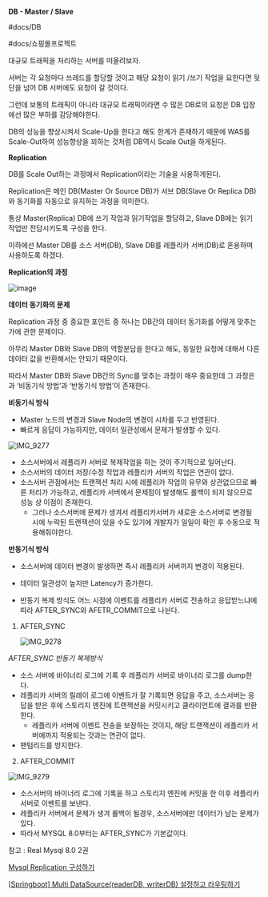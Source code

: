 **DB - Master / Slave**

\#docs/DB

\#docs/쇼핑몰프로젝트



대규모 트래픽을 처리하는 서버를 떠올려보자.



서버는 각 요청마다 쓰레드를 할당할 것이고 해당 요청이 읽기 /쓰기 작업을 요한다면 뒷단을 넘어 DB 서버에도 요청이 갈 것이다. 



그런데 보통의 트래픽이 아니라 대규모 트래픽이라면 수 많은 DB로의 요청은 DB 입장에선 많은 부하를 감당해야한다.



DB의 성능을 향상시켜서 Scale-Up을 한다고 해도 한계가 존재하기 때문에 WAS를 Scale-Out하여 성능향상을 꾀하는 것처럼 DB역시 Scale Out을 하게된다.





**Replication**



DB를 Scale Out하는 과정에서 Replication이라는 기술을 사용하게된다.



Replication은 메인 DB(Master Or Source DB)가 서브 DB(Slave Or Replica DB)와 동기화를 자동으로 유지하는 과정을 의미한다. 



통상 Master(Replica) DB에 쓰기 작업과 읽기작업을 할당하고, Slave DB에는 읽기 작업만 전담시키도록 구성을 한다. 





이하에선 Master DB를 소스 서버(DB), Slave DB를 레플리카 서버(DB)로 혼용하며 사용하도록 하겠다. 



**Replication의 과정**



![image](https://github.com/user-attachments/assets/0b527708-6ba8-4d8b-95c0-671c241111a9)











**데이터 동기화의 문제**



Replication 과정 중 중요한 포인트 중 하나는 DB간의 데이터 동기화를 어떻게 맞추는가에 관한 문제이다.



아무리 Master DB와 Slave DB의 역할분담을 한다고 해도, 동일한 요청에 대해서 다른 데이터 값을 반환해서는 안되기 때문이다.  



따라서 Master DB와 Slave DB간의 Sync를 맞추는 과정이 매우 중요한데 그 과정은 과 ‘비동기식 방법’과 ‘반동기식 방법’이 존재한다.







**비동기식 방식**

- Master 노드의 변경과 Slave Node의 변경이 시차를 두고 반영된다.
- 빠르게 응답이 가능하지만, 데이터 일관성에서 문제가 발생할 수 있다.

![IMG_9277](https://github.com/user-attachments/assets/9f47f64a-3217-4da6-b3f4-1bde2af39b94)



- 소스서버에서 레플리카 서버로 복제작업을 하는 것이 주기적으로 일어난다.
- 소스서버의 데이터 저장/수정 작업과 레플리카 서버의 작업은 연관이 없다.
- 소스서버 관점에서는 트랜잭션 처리 시에 레플리카 작업의 유무와 상관없으므로 빠른 처리가 가능하고, 레플리카 서버에서 문제점이 발생해도 롤백이 되지 않으므로 성능 상 이점이 존재한다.
  - 그러나 소스서버에 문제가 생겨서 레플리카서버가 새로운 소스서버로 변경될 시에 누락된 트랜잭션이 있을 수도 있기에 개발자가 일일이 확인 후 수동으로 적용해줘야한다.



**반동기식 방식**

- 소스서버에 데이터 변경이 발생하면 즉시 레플리카 서버까지 변경이 적용된다.
- 데이터 일관성이 높지만 Latency가 증가한다.

- 반동기 복제 방식도 어느 시점에 이벤트를 레플리카 서버로 전송하고 응답받느냐에 따라 AFTER_SYNC와 AFETR_COMMIT으로 나뉜다.



1. AFTER_SYNC

   ![IMG_9278](https://github.com/user-attachments/assets/ae551e41-dce7-4239-852d-3e430107b78b)

*AFTER_SYNC 반동기 복제방식*



- 소스 서버에 바이너리 로그에 기록 후 레플리카 서버로 바이너리 로그를 dump한다.
- 레플리카 서버의 릴레이 로그에 이벤트가 잘 기록되면 응답을 주고, 소스서버는 응답을 받은 후에 스토리지 엔진에 트랜잭션을 커밋시키고 클라이언트에 결과를 반환한다.
  - 레플리카 서버에 이벤트 전송을 보장하는 것이지, 해당 트랜잭션이 레플리카 서버에까지 적용되는 것과는 연관이 없다.
- 팬텀리드를 방지한다.

2. AFTER_COMMIT

![IMG_9279](https://github.com/user-attachments/assets/615f92d7-be37-4cae-8a24-56ba4c6e2ce1)

- 소스서버의 바이너리 로그에 기록을 하고 스토리지 엔진에 커밋을 한 이후 레플리카 서버로 이벤트를 보낸다.
- 레플리카 서버에서 문제가 생겨 롤백이 될경우, 소스서버에만 데이터가 남는 문제가 있다.
- 따라서 MYSQL 8.0부터는 AFTER_SYNC가 기본값이다.



참고 : Real Mysql 8.0 2권











[Mysql Replication 구성하기](https://escapefromcoding.tistory.com/710)



[[Springboot\] Multi DataSource(readerDB, writerDB) 설정하고 라우팅하기](https://velog.io/@win-luck/Springboot-Multi-DataSourcereaderDB-writerDB-설정하고-라우팅하기)